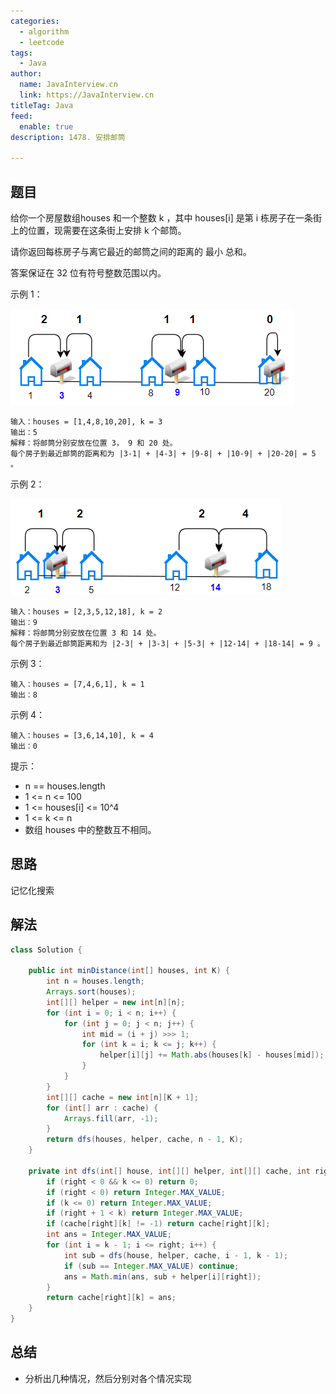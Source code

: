 ```yaml
---
categories:
  - algorithm
  - leetcode
tags:
  - Java
author: 
  name: JavaInterview.cn
  link: https://JavaInterview.cn
titleTag: Java
feed:
  enable: true
description: 1478. 安排邮筒

---
```


## 题目

给你一个房屋数组houses 和一个整数 k ，其中 houses[i] 是第 i 栋房子在一条街上的位置，现需要在这条街上安排 k 个邮筒。

请你返回每栋房子与离它最近的邮筒之间的距离的 最小 总和。

答案保证在 32 位有符号整数范围以内。



示例 1：

![sample_11_1816.png](../../../media/pictures/leetcode/sample_11_1816.png)

    输入：houses = [1,4,8,10,20], k = 3
    输出：5
    解释：将邮筒分别安放在位置 3， 9 和 20 处。
    每个房子到最近邮筒的距离和为 |3-1| + |4-3| + |9-8| + |10-9| + |20-20| = 5 。
示例 2：

![sample_2_1816.png](../../../media/pictures/leetcode/sample_2_1816.png)

    输入：houses = [2,3,5,12,18], k = 2
    输出：9
    解释：将邮筒分别安放在位置 3 和 14 处。
    每个房子到最近邮筒距离和为 |2-3| + |3-3| + |5-3| + |12-14| + |18-14| = 9 。
示例 3：

    输入：houses = [7,4,6,1], k = 1
    输出：8
示例 4：

    输入：houses = [3,6,14,10], k = 4
    输出：0


提示：

* n == houses.length
* 1 <= n <= 100
* 1 <= houses[i] <= 10^4
* 1 <= k <= n
* 数组 houses 中的整数互不相同。

## 思路
记忆化搜索


## 解法
```java
class Solution {

    public int minDistance(int[] houses, int K) {
        int n = houses.length;
        Arrays.sort(houses);
        int[][] helper = new int[n][n];
        for (int i = 0; i < n; i++) {
            for (int j = 0; j < n; j++) {
                int mid = (i + j) >>> 1;
                for (int k = i; k <= j; k++) {
                    helper[i][j] += Math.abs(houses[k] - houses[mid]);
                }
            }
        }
        int[][] cache = new int[n][K + 1];
        for (int[] arr : cache) {
            Arrays.fill(arr, -1);
        }
        return dfs(houses, helper, cache, n - 1, K);
    }

    private int dfs(int[] house, int[][] helper, int[][] cache, int right, int k) {
        if (right < 0 && k <= 0) return 0;
        if (right < 0) return Integer.MAX_VALUE;
        if (k <= 0) return Integer.MAX_VALUE;
        if (right + 1 < k) return Integer.MAX_VALUE;
        if (cache[right][k] != -1) return cache[right][k];
        int ans = Integer.MAX_VALUE;
        for (int i = k - 1; i <= right; i++) {
            int sub = dfs(house, helper, cache, i - 1, k - 1);
            if (sub == Integer.MAX_VALUE) continue;
            ans = Math.min(ans, sub + helper[i][right]);
        }
        return cache[right][k] = ans;
    }
}

```

## 总结

- 分析出几种情况，然后分别对各个情况实现 
